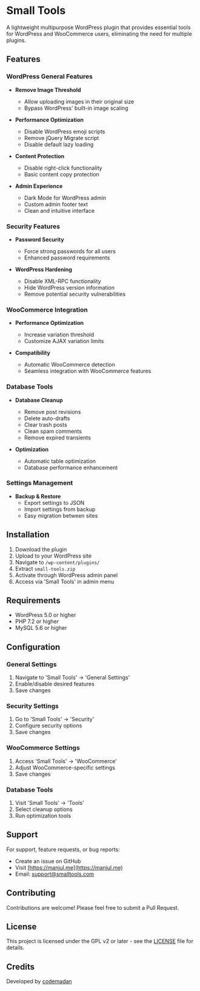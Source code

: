 # Small Tools

A lightweight multipurpose WordPress plugin that provides essential tools for WordPress and WooCommerce users, eliminating the need for multiple plugins.

## Features

### WordPress General Features

- **Remove Image Threshold**
  - Allow uploading images in their original size
  - Bypass WordPress' built-in image scaling
  
- **Performance Optimization**
  - Disable WordPress emoji scripts
  - Remove jQuery Migrate script
  - Disable default lazy loading
  
- **Content Protection**
  - Disable right-click functionality
  - Basic content copy protection
  
- **Admin Experience**
  - Dark Mode for WordPress admin
  - Custom admin footer text
  - Clean and intuitive interface

### Security Features

- **Password Security**
  - Force strong passwords for all users
  - Enhanced password requirements
  
- **WordPress Hardening**
  - Disable XML-RPC functionality
  - Hide WordPress version information
  - Remove potential security vulnerabilities

### WooCommerce Integration

- **Performance Optimization**
  - Increase variation threshold
  - Customize AJAX variation limits
  
- **Compatibility**
  - Automatic WooCommerce detection
  - Seamless integration with WooCommerce features

### Database Tools

- **Database Cleanup**
  - Remove post revisions
  - Delete auto-drafts
  - Clear trash posts
  - Clean spam comments
  - Remove expired transients
  
- **Optimization**
  - Automatic table optimization
  - Database performance enhancement

### Settings Management

- **Backup & Restore**
  - Export settings to JSON
  - Import settings from backup
  - Easy migration between sites

## Installation

1. Download the plugin
2. Upload to your WordPress site
3. Navigate to `/wp-content/plugins/`
4. Extract `small-tools.zip`
5. Activate through WordPress admin panel
6. Access via 'Small Tools' in admin menu

## Requirements

- WordPress 5.0 or higher
- PHP 7.2 or higher
- MySQL 5.6 or higher

## Configuration

### General Settings

1. Navigate to 'Small Tools' → 'General Settings'
2. Enable/disable desired features
3. Save changes

### Security Settings

1. Go to 'Small Tools' → 'Security'
2. Configure security options
3. Save changes

### WooCommerce Settings

1. Access 'Small Tools' → 'WooCommerce'
2. Adjust WooCommerce-specific settings
3. Save changes

### Database Tools

1. Visit 'Small Tools' → 'Tools'
2. Select cleanup options
3. Run optimization tools

## Support

For support, feature requests, or bug reports:

- Create an issue on GitHub
- Visit [https://manjul.me](https://manjul.me)
- Email: support@smalltools.com

## Contributing

Contributions are welcome! Please feel free to submit a Pull Request.

## License

This project is licensed under the GPL v2 or later - see the [LICENSE](LICENSE) file for details.

## Credits

Developed by [codemadan](https://manjul.me) 